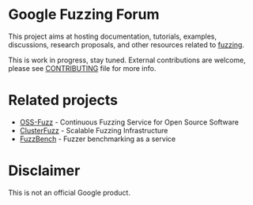 # Google Fuzzing Forum

This project aims at hosting documentation, tutorials, examples, discussions, research proposals, and other resources related to [fuzzing](https://en.wikipedia.org/wiki/Fuzzing).

This is work in progress, stay tuned. External contributions are welcome, please
see [CONTRIBUTING](CONTRIBUTING) file for more info.

# Related projects

* [OSS-Fuzz](https://github.com/google/oss-fuzz) - Continuous Fuzzing Service for Open Source Software
* [ClusterFuzz](https://github.com/google/clusterfuzz) - Scalable Fuzzing Infrastructure
* [FuzzBench](https://github.com/google/fuzzbench) - Fuzzer benchmarking as a service

# Disclaimer

This is not an official Google product.

